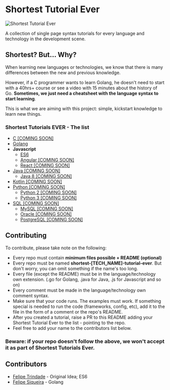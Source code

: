 # Shortest Tutorial Ever

![Shortest Tutorial Ever](https://github.com/felipextrindade/shortest-tutorial-ever/blob/master/ste.PNG?raw=true)

A collection of single page syntax tutorials for every language and technology in the development scene. 

## Shortest? But... Why?

When learning new languages or technologies, we know that there is many differences between the new and previous knowledge.

However, if a C programmer wants to learn Golang, he doesn't need to start with a 40hrs+ course or see a video with 15 minutes about the history of Go. **Sometimes, we just need a cheatsheet with the language syntax to start learning**.

This is what we are aiming with this project: simple, kickstart knowledge to learn new things.

### Shortest Tutorials EVER - The list
* [C [COMING SOON]]()
* [Golang](https://github.com/fesiqp/shortest-golang-tutorial-ever)
* **Javascript**
  * [ES6](https://github.com/felipextrindade/shortest-es6-tutorial-ever)
  * [Angular [COMING SOON]]()
  * [React [COMING SOON]]()
* [Java [COMING SOON]]()
  * [Java 8 [COMING SOON]]()
* [Kotlin [COMING SOON]]()
* [Python [COMING SOON]]()
  * [Python 2 [COMING SOON]]()
  * [Python 3 [COMING SOON]]()
* [SQL [COMING SOON]]()
  * [MySQL [COMING SOON]]()
  * [Oracle [COMING SOON]]()
  * [PostgreSQL [COMING SOON]]()

## Contributing

To contribute, please take note on the following:
* Every repo must contain **minimum files possible + README (optional)**
* Every repo must be named **shortest-[TECH_NAME]-tutorial-ever**. But don't worry, you can omit something if the name's too long.
* Every file (except the README) must be in the language/technology own extension. (.go for Golang, .java for Java, .js for Javascript and so on)
* Every comment must be made in the language/technology own comment syntax.
* Make sure that your code runs. The examples must work. If something special is needed to run the code (frameworks, config, etc), add it to the file in the form of a comment or the repo's README.
* After you created a tutorial, raise a PR to this README adding your Shortest Tutorial Ever to the list - pointing to the repo.
* Feel free to add your name to the contributors list below.

### Beware: if your repo doesn't follow the above, we won't accept it as part of Shortest Tutorials Ever.

## Contributors
* [Felipe Trindade](https://github.com/felipextrindade) - Original Idea; ES6
* [Felipe Siqueira](https://github.com/fesiqp) - Golang
